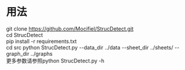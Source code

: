 # 用法
git clone https://github.com/Mocifiel/StrucDetect.git  
cd StrucDetect  
pip install -r requirements.txt  
cd src
python StrucDetect.py --data_dir ../data --sheet_dir ../sheets/ --graph_dir ../graphs  
更多参数请参照python StrucDetect.py -h



